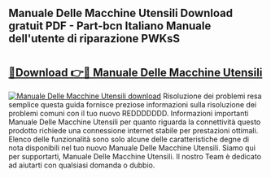 ## Manuale Delle Macchine Utensili Download gratuit PDF - Part-bcn Italiano Manuale dell'utente di riparazione PWKsS

# <h2><a href="http://dfdlgwq.blite.top/?on=Manuale+Delle+Macchine+Utensili">🔗Download 👉🔴 Manuale Delle Macchine Utensili</a></h2>

[![Manuale Delle Macchine Utensili download](https://i.imgur.com/lujVjoI.png)](http://dfdlgwq.blite.top/?on=Manuale+Delle+Macchine+Utensili)
Risoluzione dei problemi resa semplice questa guida fornisce preziose informazioni sulla risoluzione dei problemi comuni con il tuo nuovo REDDDDDDD. Informazioni importanti Manuale Delle Macchine Utensili per quanto riguarda la connettività questo prodotto richiede una connessione internet stabile per prestazioni ottimali. Elenco delle funzionalità sono solo alcune delle caratteristiche degne di nota disponibili nel tuo nuovo Manuale Delle Macchine Utensili. Siamo qui per supportarti, Manuale Delle Macchine Utensili. Il nostro Team è dedicato ad aiutarti con qualsiasi domanda o dubbio.
